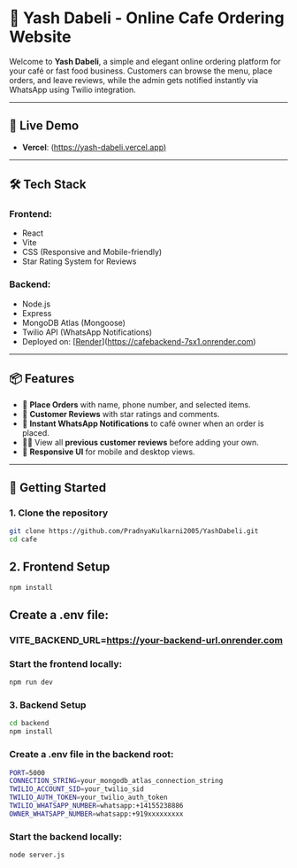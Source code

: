 # 🥪 Yash Dabeli - Online Cafe Ordering Website

Welcome to **Yash Dabeli**, a simple and elegant online ordering platform for your café or fast food business. Customers can browse the menu, place orders, and leave reviews, while the admin gets notified instantly via WhatsApp using Twilio integration.

---

## 🔗 Live Demo

- **Vercel**: ([https://yash-dabeli.vercel.app)](https://yash-dabeli.vercel.app)

---

## 🛠 Tech Stack

### Frontend:
- React
- Vite
- CSS (Responsive and Mobile-friendly)
- Star Rating System for Reviews

### Backend:
- Node.js
- Express
- MongoDB Atlas (Mongoose)
- Twilio API (WhatsApp Notifications)
- Deployed on: [[Render](https://render.com)](https://cafebackend-7sx1.onrender.com)

---

## 📦 Features

- 🧾 **Place Orders** with name, phone number, and selected items.
- 🌟 **Customer Reviews** with star ratings and comments.
- 📲 **Instant WhatsApp Notifications** to café owner when an order is placed.
- 🧑‍🍳 View all **previous customer reviews** before adding your own.
- 📱 **Responsive UI** for mobile and desktop views.

---

## 🚀 Getting Started

### 1. Clone the repository

```bash
git clone https://github.com/PradnyaKulkarni2005/YashDabeli.git
cd cafe
```
## 2. Frontend Setup
```bash
npm install
````
## Create a .env file:
### VITE_BACKEND_URL=https://your-backend-url.onrender.com
### Start the frontend locally:
```bash
npm run dev
```
### 3. Backend Setup
```bash
cd backend
npm install
```
### Create a .env file in the backend root:
```bash
PORT=5000
CONNECTION_STRING=your_mongodb_atlas_connection_string
TWILIO_ACCOUNT_SID=your_twilio_sid
TWILIO_AUTH_TOKEN=your_twilio_auth_token
TWILIO_WHATSAPP_NUMBER=whatsapp:+14155238886
OWNER_WHATSAPP_NUMBER=whatsapp:+919xxxxxxxxx
```

### Start the backend locally:
```bash
node server.js
```

